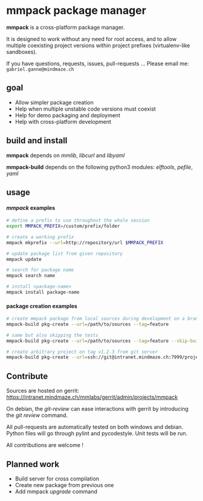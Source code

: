 # **mmpack** package manager

**mmpack** is a cross-platform package manager.

It is designed to work without any need for root access, and to allow multiple
coexisting project versions within project prefixes (virtualenv-like sandboxes).

If you have questions, requests, issues, pull-requests ...
Please email me: `gabriel.ganne@mindmaze.ch`

## goal

* Allow simpler package creation
* Help when multiple unstable code versions must coexist
* Help for demo packaging and deployment
* Help with cross-platform development

## build and install

**mmpack** depends on *mmlib*, *libcurl* and *libyaml*

**mmpack-build** depends on the following python3 modules: *elftools*, *pefile*, *yaml*

## usage

#### *mmpack* examples

``` bash
# define a prefix to use throughout the whole session
export MMPACK_PREFIX=/custom/prefix/folder

# create a working prefix
mmpack mkprefix --url=http://repository/url $MMPACK_PREFIX

# update package list from given repository
mmpack update

# search for package name
mmpack search name

# install <package-name>
mmpack install package-name
```

#### package creation examples
``` bash
# create mmpack package from local sources during development on a branch named *feature*
mmpack-build pkg-create --url=/path/to/sources --tag=feature

# same but also skipping the tests
mmpack-build pkg-create --url=/path/to/sources --tag=feature --skip-build-tests

# create arbitrary project on tag v1.2.3 from git server
mmpack-build pkg-create --url=ssh://git@intranet.mindmaze.ch:7999/project.git --tag=v1.2.3
```

## Contribute

Sources are hosted on gerrit: https://intranet.mindmaze.ch/mmlabs/gerrit/admin/projects/mmpack

On debian, the *git-review* can ease interactions with gerrit by introducing the
*git review* command.

All pull-requests are automatically tested on both windows and debian.
Python files will go through pylint and pycodestyle. Unit tests will be run.

All contributions are welcome !

## Planned work
* Build server for cross compilation
* Create new package from previous one
* Add mmpack *upgrade* command
